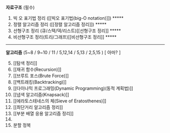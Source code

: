 **자료구조** (필수)


1. 빅 오 표기법 정리 ([[빅오 표기법(big-O notation)]]) \*\*\*\*\*
2. 정렬 알고리즘 정리 ([[정렬 알고리즘 정리]]) \*\*\*\*\*
3. 선형구조 정리 (큐/스택/덱/리스트)[[선형구조 정리]] \*\*\*\*\*
4. 비선형구조 정리(트리/그래프)[[비선형구조 정리]] \*\*\*\*\*

---
**알고리즘** (5~8 / 9~10 / 11 / 5,12,14 / 5,13 / 2,5,15 ) \[ 아마? \]


5. [[탐색 정리]] 
6. [[재귀 함수(Recursion)]] 
7. [[브루트 포스(Brute Force)]] 
8. [[백트래킹(Backtracking)]] 
9. [[다이나믹 프로그래밍(Dynamic Programming)(동적 계획법)]] 
10. [[냅색 알고리즘(Knapsack)]] 
11. [[에라토스테네스의 체(Sieve of Eratosthenes)]] 
12. [[최단거리 알고리즘 정리]] 
13. [[부분 배열 응용 알고리즘 정리]] 
14. 
15. 분할 정복




